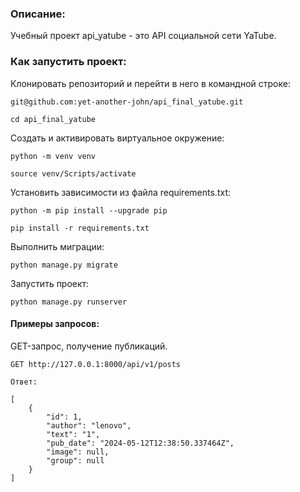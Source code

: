 ### Описание:

Учебный проект api_yatube - это API социальной сети YaTube.

### Как запустить проект:

Клонировать репозиторий и перейти в него в командной строке:

```
git@github.com:yet-another-john/api_final_yatube.git
```

```
cd api_final_yatube
```

Cоздать и активировать виртуальное окружение:

```
python -m venv venv
```

```
source venv/Scripts/activate
```

Установить зависимости из файла requirements.txt:

```
python -m pip install --upgrade pip
```

```
pip install -r requirements.txt
```

Выполнить миграции:

```
python manage.py migrate
```

Запустить проект:

```
python manage.py runserver
```

#### Примеры запросов:

GET-запрос, получение публикаций.

`GET http://127.0.0.1:8000/api/v1/posts`

```
Ответ:

[
    {
        "id": 1,
        "author": "lenovo",
        "text": "1",
        "pub_date": "2024-05-12T12:38:50.337464Z",
        "image": null,
        "group": null
    }
]
```
